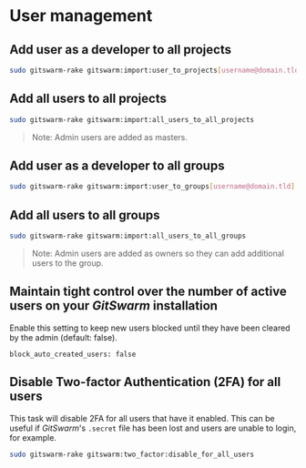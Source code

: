 # User management

## Add user as a developer to all projects

```bash
sudo gitswarm-rake gitswarm:import:user_to_projects[username@domain.tld]
```

## Add all users to all projects

```bash
sudo gitswarm-rake gitswarm:import:all_users_to_all_projects
```

> Note: Admin users are added as masters.

## Add user as a developer to all groups

```bash
sudo gitswarm-rake gitswarm:import:user_to_groups[username@domain.tld]
```

## Add all users to all groups

```bash
sudo gitswarm-rake gitswarm:import:all_users_to_all_groups
```

> Note: Admin users are added as owners so they can add additional users
> to the group.

## Maintain tight control over the number of active users on your $GitSwarm$ installation

Enable this setting to keep new users blocked until they have been cleared
by the admin (default: false).

```
block_auto_created_users: false
```

## Disable Two-factor Authentication (2FA) for all users

This task will disable 2FA for all users that have it enabled. This can be
useful if $GitSwarm$'s `.secret` file has been lost and users are unable to
login, for example.

```bash
sudo gitswarm-rake gitswarm:two_factor:disable_for_all_users
```

